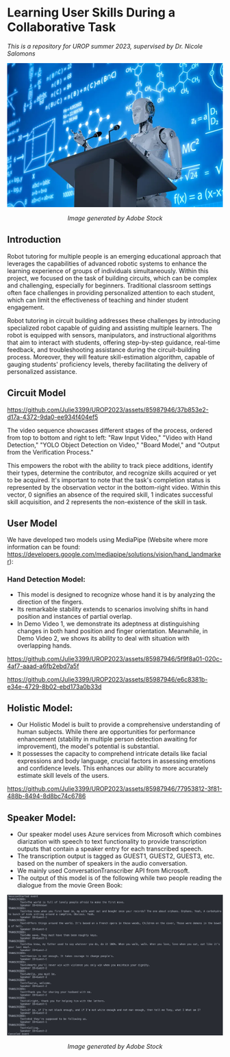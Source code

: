# Learning User Skills During a Collaborative Task

*This is a repository for UROP summer 2023, supervised by Dr. Nicole Salomons*

<p align="center">
<img src="AdobeStock_206783935-1200x800.webp" width="600">
</p>
<p align="center">
<em>Image generated by  Adobe Stock</em>
</p>

## Introduction   
Robot tutoring for multiple people is an emerging educational approach that leverages the capabilities of advanced robotic systems to enhance the learning experience of groups of individuals simultaneously. Within this project, we focused on the task of building circuits, which can be complex and challenging, especially for beginners. Traditional classroom settings often face challenges in providing personalized attention to each student, which can limit the effectiveness of teaching and hinder student engagement.

Robot tutoring in circuit building addresses these challenges by introducing specialized robot capable of guiding and assisting multiple learners. The robot is equipped with sensors, manipulators, and instructional algorithms that aim to interact with students, offering step-by-step guidance, real-time feedback, and troubleshooting assistance during the circuit-building process. Moreover, they will feature skill-estimation algorithm, capable of gauging students' proficiency levels, thereby facilitating the delivery of personalized assistance.

## Circuit Model


https://github.com/Julie3399/UROP2023/assets/85987946/37b853e2-d17a-4372-9da0-ee934f404ef5



The video sequence showcases different stages of the process, ordered from top to bottom and right to left: "Raw Input Video," "Video with Hand Detection," "YOLO Object Detection on Video," "Board Model," and "Output from the Verification Process."

This empowers the robot with the ability to track piece additions, identify their types, determine the contributor, and recognize skills acquired or yet to be acquired. It's important to note that the task's completion status is represented by the observation vector in the bottom-right video. Within this vector, 0 signifies an absence of the required skill, 1 indicates successful skill acquisition, and 2 represents the non-existence of the skill in task.

## User Model

We have developed two models using MediaPipe (Website where more information can be found: https://developers.google.com/mediapipe/solutions/vision/hand_landmarker):

### Hand Detection Model:
- This model is designed to recognize whose hand it is by analyzing the direction of the fingers.
- Its remarkable stability extends to scenarios involving shifts in hand position and instances of partial overlap.
- In Demo Video 1, we demonstrate its adeptness at distinguishing changes in both hand position and finger orientation. Meanwhile, in Demo Video 2, we shows its ability to deal with situation with overlapping hands.


https://github.com/Julie3399/UROP2023/assets/85987946/5f9f8a01-020c-4af7-aaad-a6fb2ebd7a5f


https://github.com/Julie3399/UROP2023/assets/85987946/e6c8381b-e34e-4729-8b02-ebd173a0b33d




## Holistic Model:
- Our Holistic Model is built to provide a comprehensive understanding of human subjects. While there are opportunities for performance enhancement (stability in multiple person detection awaiting for improvement), the model's potential is substantial. 
- It possesses the capacity to comprehend intricate details like facial expressions and body language, crucial factors in assessing emotions and confidence levels. This enhances our ability to more accurately estimate skill levels of the users.


https://github.com/Julie3399/UROP2023/assets/85987946/77953812-3f81-488b-8494-8d8bc74c6786

## Speaker Model:
- Our speaker model uses Azure services from Microsoft which combines diarization with speech to text functionality to provide transcription outputs that contain a speaker entry for each transcribed speech.
- The transcription output is tagged as GUEST1, GUEST2, GUEST3, etc. based on the number of speakers in the audio conversation.
- We mainly used ConversationTranscriber API from Microsoft.
- The output of this model is of the following while two people reading the dialogue from the movie Green Book: 

<p align="center">
<img src="Azure_output.png" width="600">
</p>
<p align="center">
<em>Image generated by  Adobe Stock</em>
</p>
